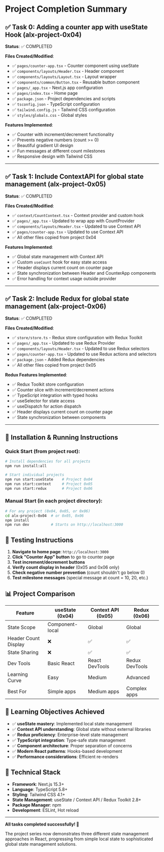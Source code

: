 # Project Completion Summary

## ✅ Task 0: Adding a counter app with useState Hook (alx-project-0x04)

**Status**: ✅ COMPLETED

**Files Created/Modified**:
- ✅ `pages/counter-app.tsx` - Counter component using useState
- ✅ `components/layouts/Header.tsx` - Header component
- ✅ `components/layouts/Layout.tsx` - Layout wrapper
- ✅ `components/common/Button.tsx` - Reusable button component
- ✅ `pages/_app.tsx` - Next.js app configuration
- ✅ `pages/index.tsx` - Home page
- ✅ `package.json` - Project dependencies and scripts
- ✅ `tsconfig.json` - TypeScript configuration
- ✅ `tailwind.config.js` - Tailwind CSS configuration
- ✅ `styles/globals.css` - Global styles

**Features Implemented**:
- ✅ Counter with increment/decrement functionality
- ✅ Prevents negative numbers (count >= 0)
- ✅ Beautiful gradient UI design
- ✅ Fun messages at different count milestones
- ✅ Responsive design with Tailwind CSS

---

## ✅ Task 1: Include ContextAPI for global state management (alx-project-0x05)

**Status**: ✅ COMPLETED

**Files Created/Modified**:
- ✅ `context/CountContext.tsx` - Context provider and custom hook
- ✅ `pages/_app.tsx` - Updated to wrap app with CountProvider
- ✅ `components/layouts/Header.tsx` - Updated to use Context API
- ✅ `pages/counter-app.tsx` - Updated to use Context API
- ✅ All other files copied from project 0x04

**Features Implemented**:
- ✅ Global state management with Context API
- ✅ Custom `useCount` hook for easy state access
- ✅ Header displays current count on counter page
- ✅ State synchronization between Header and CounterApp components
- ✅ Error handling for context usage outside provider

---

## ✅ Task 2: Include Redux for global state management (alx-project-0x06)

**Status**: ✅ COMPLETED

**Files Created/Modified**:
- ✅ `store/store.ts` - Redux store configuration with Redux Toolkit
- ✅ `pages/_app.tsx` - Updated to use Redux Provider
- ✅ `components/layouts/Header.tsx` - Updated to use Redux selectors
- ✅ `pages/counter-app.tsx` - Updated to use Redux actions and selectors
- ✅ `package.json` - Added Redux dependencies
- ✅ All other files copied from project 0x05

**Redux Features Implemented**:
- ✅ Redux Toolkit store configuration
- ✅ Counter slice with increment/decrement actions
- ✅ TypeScript integration with typed hooks
- ✅ useSelector for state access
- ✅ useDispatch for action dispatch
- ✅ Header displays current count on counter page
- ✅ State synchronization between components

---

## 🚀 Installation & Running Instructions

### Quick Start (from project root):
```bash
# Install dependencies for all projects
npm run install:all

# Start individual projects
npm run start:useState    # Project 0x04
npm run start:context     # Project 0x05  
npm run start:redux       # Project 0x06
```

### Manual Start (in each project directory):
```bash
# For any project (0x04, 0x05, or 0x06)
cd alx-project-0x04  # or 0x05, 0x06
npm install
npm run dev          # Starts on http://localhost:3000
```

## 🧪 Testing Instructions

1. **Navigate to home page**: `http://localhost:3000`
2. **Click "Counter App" button** to go to counter page
3. **Test increment/decrement buttons**
4. **Verify count display in header** (0x05 and 0x06 only)
5. **Check negative number prevention** (count shouldn't go below 0)
6. **Test milestone messages** (special message at count = 10, 20, etc.)

## 📊 Project Comparison

| Feature | useState (0x04) | Context API (0x05) | Redux (0x06) |
|---------|----------------|-------------------|--------------|
| State Scope | Component-local | Global | Global |
| Header Count Display | ❌ | ✅ | ✅ |
| State Sharing | ❌ | ✅ | ✅ |
| Dev Tools | Basic React | React DevTools | Redux DevTools |
| Learning Curve | Easy | Medium | Advanced |
| Best For | Simple apps | Medium apps | Complex apps |

## 🎯 Learning Objectives Achieved

- ✅ **useState mastery**: Implemented local state management
- ✅ **Context API understanding**: Global state without external libraries  
- ✅ **Redux proficiency**: Enterprise-level state management
- ✅ **TypeScript integration**: Type-safe state management
- ✅ **Component architecture**: Proper separation of concerns
- ✅ **Modern React patterns**: Hooks-based development
- ✅ **Performance considerations**: Efficient re-renders

## 🔧 Technical Stack

- **Framework**: Next.js 15.3+
- **Language**: TypeScript 5.8+
- **Styling**: Tailwind CSS 4.1+
- **State Management**: useState / Context API / Redux Toolkit 2.8+
- **Package Manager**: npm
- **Development**: ESLint, Hot reload

---

**All tasks completed successfully! 🎉**

The project series now demonstrates three different state management approaches in React, progressing from simple local state to sophisticated global state management solutions.
